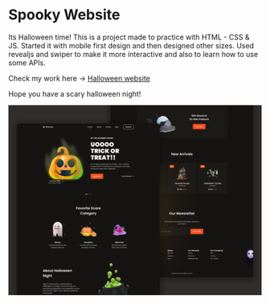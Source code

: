# Spooky Website

Its Halloween time! This is a project made to practice with HTML - CSS & JS. Started it with mobile first design and then designed other sizes. Used revealjs and swiper to make it more interactive and also to learn how to use some APIs.

Check my work here &#8594; [Halloween website](https://www.spookyhalloween.art/)

Hope you have a scary halloween night!

![Website Showcase](https://github.com/iamatnuria/spookywebsite/blob/main/website_showcase.png "Website Showcase")
